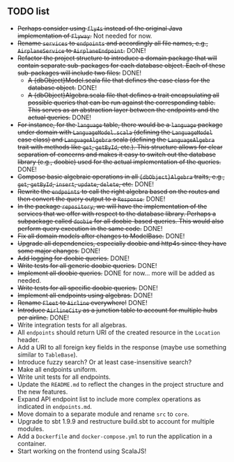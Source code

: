 TODO list
----------

- ~~Perhaps consider using `fly4s` instead of the original Java implementation of `Flyway`.~~ Not needed for now.
- ~~Rename `services` to `endpoints` and accordingly all file names, e.g., `AirplaneService` to `AirplaneEndpoint`.~~ DONE!
- ~~Refactor the project structure to introduce a domain package that will contain separate sub-packages for each database object. Each of these sub-packages will include two files:~~ DONE!
	- ~~A {dbObject}Model.scala file that defines the case class for the database object.~~ DONE!
	- ~~A {dbObject}Algebra.scala file that defines a trait encapsulating all possible queries that can be run against the corresponding table. This serves as an abstraction layer between the endpoints and the actual queries.~~ DONE!
- ~~For instance, for the `language` table, there would be a `language` package under domain with `LanguageModel.scala` (defining the `LanguageModel` case class) and `LanguageAlgebra`.scala (defining the `LanguageAlgebra` trait with methods like `get`, `getById`, etc.). This structure allows for clear separation of concerns and makes it easy to switch out the database library (e.g., doobie) used for the actual implementation of the queries.~~ DONE!
- ~~Compose basic algebraic operations in all `{dbObject}Algebra` traits, e.g., `get`, `getById`, `insert`, `update`, `delete`, etc.~~ DONE!
- ~~Rewrite the `endpoints` to call the right algebra based on the routes and then convert the query output to a `Response`.~~ DONE!
- ~~In the package `repository`, we will have the implementation of the services that we offer with respect to the database library. Perhaps a subpackage called `doobie` for all doobie-based queries. This would also perform query execution in the same code.~~ DONE!
- ~~Fix all domain models after changes to ModelBase.~~ DONE!
- ~~Upgrade all dependencies, especially doobie and http4s since they have some major changes.~~ DONE!
- ~~Add logging for doobie queries.~~ DONE!
- ~~Write tests for all generic doobie queries.~~ DONE!
- ~~Implement all doobie queries.~~ DONE for now... more will be added as needed.
- ~~Write tests for all specific doobie queries.~~ DONE!
- ~~Implement all endpoints using algebras.~~ DONE!
- ~~Rename `Fleet` to `Airline` everywhere!~~ DONE!
- ~~Introduce `AirlineCity` as a junction table to account for multiple hubs per airline.~~ DONE!
- Write integration tests for all algebras.
- All `endpoints` should return URI of the created resource in the `Location` header.
- Add a URI to all foreign key fields in the response (maybe use something similar to `TableBase`).
- Introduce fuzzy search? Or at least case-insensitive search?
- Make all endpoints uniform.
- Write unit tests for all endpoints.
- Update the `README.md` to reflect the changes in the project structure and the new features.
- Expand API endpoint list to include more complex operations as indicated in `endpoints.md`.
- Move domain to a separate module and rename `src` to `core`. 
- Upgrade to sbt 1.9.9 and restructure build.sbt to account for multiple modules.
- Add a `Dockerfile` and `docker-compose.yml` to run the application in a container.
- Start working on the frontend using ScalaJS!

